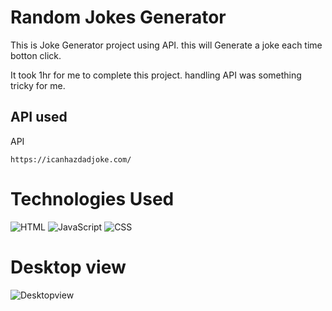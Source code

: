 # Random Jokes Generator

This is Joke Generator project  using API. this will Generate a joke each time botton click.

It took 1hr for me to complete this project.
handling API was something tricky for me.

## API used

API 
```
https://icanhazdadjoke.com/

```


# Technologies Used
![HTML](https://img.shields.io/badge/-HTML-brightgreen) 
![JavaScript](https://img.shields.io/badge/-javaScript-yellow ) 
![CSS](https://img.shields.io/badge/CSS-green ) 

# Desktop view

![Desktopview](preview.png) 
